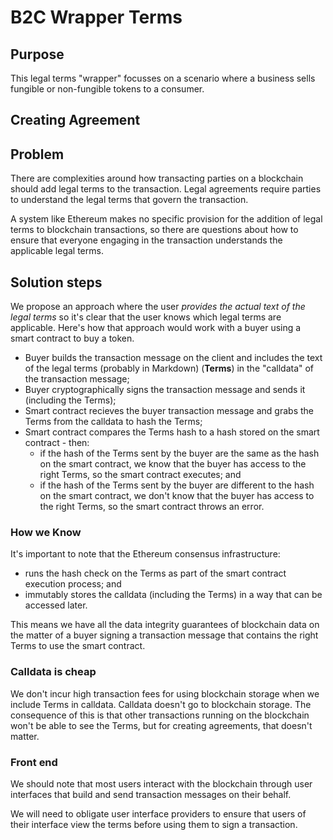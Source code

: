 # B2C Wrapper Terms

## Purpose

This legal terms "wrapper" focusses on a scenario where a business sells fungible or non-fungible tokens to a consumer.

## Creating Agreement

## Problem

There are complexities around how transacting parties on a blockchain should add legal terms to the transaction.  Legal agreements require parties to understand the legal terms that govern the transaction.

A system like Ethereum makes no specific provision for the addition of legal terms to blockchain transactions, so there are questions about how to ensure that everyone engaging in the transaction understands the applicable legal terms.

## Solution steps

We propose an approach where the user _provides the actual text of the legal terms_ so it's clear that the user knows which legal terms are applicable.  Here's how that approach would work with a buyer using a smart contract to buy a token.

- Buyer builds the transaction message on the client and includes the text of the legal terms (probably in Markdown) (**Terms**) in the "calldata" of the transaction message;
- Buyer cryptographically signs the transaction message and sends it (including the Terms);
- Smart contract recieves the buyer transaction message and grabs the Terms from the calldata to hash the Terms;
- Smart contract compares the Terms hash to a hash stored on the smart contract - then:
  - if the hash of the Terms sent by the buyer are the same as the hash on the smart contract, we know that the buyer has access to the right Terms, so the smart contract executes; and
  - if the hash of the Terms sent by the buyer are different to the hash on the smart contract, we don't know that the buyer has access to the right Terms, so the smart contract throws an error.

### How we Know

It's important to note that the Ethereum consensus infrastructure:

- runs the hash check on the Terms as part of the smart contract execution process; and
- immutably stores the calldata (including the Terms) in a way that can be accessed later.

This means we have all the data integrity guarantees of blockchain data on the matter of a buyer signing a transaction message that contains the right Terms to use the smart contract.

### Calldata is cheap

We don't incur high transaction fees for using blockchain storage when we include Terms in calldata.  Calldata doesn't go to blockchain storage.  The consequence of this is that other transactions running on the blockchain won't be able to see the Terms, but for creating agreements, that doesn't matter.

### Front end

We should note that most users interact with the blockchain through user interfaces that build and send transaction messages on their behalf.

We will need to obligate user interface providers to ensure that users of their interface view the terms before using them to sign a transaction.
